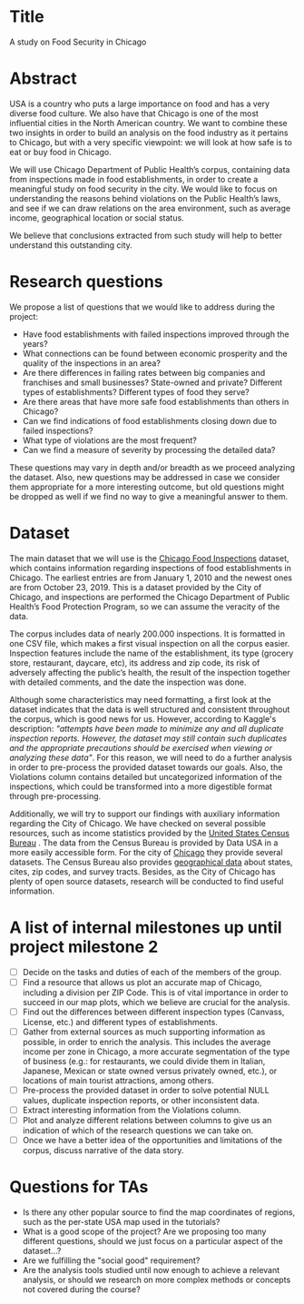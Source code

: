 
# Title

A study on Food Security in Chicago

# Abstract

USA is a country who puts a large importance on food and has a very diverse food culture. We also have that Chicago is one of the most influential cities in the North American country. We want to combine these two insights in order to build an analysis on the food industry as it pertains to Chicago, but with a very specific viewpoint: we will look at how safe is to eat or buy food in Chicago.

We will use Chicago Department of Public Health’s corpus, containing data from inspections made in food establishments, in order to create a meaningful study on food security in the city. We would like to focus on understanding the reasons behind violations on the Public Health’s laws, and see if we can draw relations on the area environment, such as average income, geographical location or social status.

We believe that conclusions extracted from such study will help to better understand this outstanding city.

# Research questions
We propose a list of questions that we would like to address during the project:

- Have food establishments with failed inspections improved through the years?
- What connections can be found between economic prosperity and the quality of the inspections in an area?
- Are there differences in failing rates between big companies and franchises and small businesses? State-owned and private? Different types of establishments? Different types of food they serve?
- Are there areas that have more safe food establishments than others in Chicago?
- Can we find indications of food establishments closing down due to failed inspections?
- What type of violations are the most frequent?
- Can we find a measure of severity by processing the detailed data?

These questions may vary in depth and/or breadth as we proceed analyzing the dataset. Also, new questions may be addressed in case we consider them appropriate for a more interesting outcome, but old questions might be dropped as well if we find no way to give a meaningful answer to them.

# Dataset
The main dataset that we will use is the [Chicago Food Inspections](https://www.kaggle.com/chicago/chicago-food-inspections) dataset, which contains information regarding inspections of food establishments in Chicago. The earliest entries are from January 1, 2010 and the newest ones are from October 23, 2019. This is a dataset provided by the City of Chicago, and inspections are performed the Chicago Department of Public Health’s Food Protection Program, so we can assume the veracity of the data.

The corpus includes data of nearly 200.000 inspections. It is formatted in one CSV file, which makes a first visual inspection on all the corpus easier. Inspection features include the name of the establishment, its type (grocery store, restaurant, daycare, etc), its address and zip code, its risk of adversely affecting the public’s health, the result of the inspection together with detailed comments, and the date the inspection was done.

Although some characteristics may need formatting, a first look at the dataset indicates that the data is well structured and consistent throughout the corpus, which is good news for us. However, according to Kaggle's description: _"attempts have been made to minimize any and all duplicate inspection reports. However, the dataset may still contain such duplicates and the appropriate precautions should be exercised when viewing or analyzing these data"_. For this reason, we will need to do a further analysis in order to pre-process the provided dataset towards our goals. Also, the Violations column contains detailed but uncategorized information of the inspections, which could be transformed into a more digestible format through pre-processing.

Additionally, we will try to support our findings with auxiliary information regarding the City of Chicago. We have checked on several possible resources, such as income statistics provided by the [United States Census Bureau](https://www.census.gov/data.html) . The data from the Census Bureau is provided by Data USA in a more easily accessible form. For the city of [Chicago](https://datausa.io/profile/geo/chicago-il/) they provide several datasets. The Census Bureau also provides [geographical data](https://www.census.gov/programs-surveys/geography.html) about states, cites, zip codes, and survey tracts. Besides, as the City of Chicago has plenty of open source datasets, research will be conducted to find useful information.

# A list of internal milestones up until project milestone 2

- [ ] Decide on the tasks and duties of each of the members of the group.
- [ ] Find a resource that allows us plot an accurate map of Chicago, including a division per ZIP Code. This is of vital importance in order to succeed in our map plots, which we believe are crucial for the analysis.
- [ ] Find out the differences between different inspection types (Canvass, License, etc.) and different types of establishments.
- [ ] Gather from external sources as much supporting information as possible, in order to enrich the analysis. This includes the average income per zone in Chicago, a more accurate segmentation of the type of business (e.g.: for restaurants, we could divide them in Italian, Japanese, Mexican or state owned versus privately owned, etc.), or locations of main tourist attractions, among others.
- [ ] Pre-process the provided dataset in order to solve potential NULL values, duplicate inspection reports, or other inconsistent data.
- [ ] Extract interesting information from the Violations column.
- [ ] Plot and analyze different relations between columns to give us an indication of which of the research questions we can take on.
- [ ] Once we have a better idea of the opportunities and limitations of the corpus, discuss narrative of the data story.

# Questions for TAs

- Is there any other popular source to find the map coordinates of regions, such as the per-state USA map used in the tutorials?
- What is a good scope of the project? Are we proposing too many different questions, should we just focus on a particular aspect of the dataset...?
- Are we fulfilling the "social good" requirement?
- Are the analysis tools studied until now enough to achieve a relevant analysis, or should we research on more complex methods or concepts not covered during the course?
